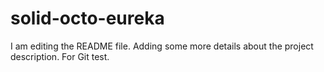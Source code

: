 # solid-octo-eureka
I am editing the README file. Adding some more details about the project description.
For Git test.

